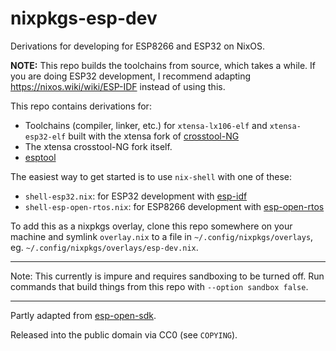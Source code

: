 # nixpkgs-esp-dev
Derivations for developing for ESP8266 and ESP32 on NixOS.

**NOTE:** This repo builds the toolchains from source, which takes a while. If you are doing ESP32 development, I recommend adapting https://nixos.wiki/wiki/ESP-IDF instead of using this.

This repo contains derivations for:
- Toolchains (compiler, linker, etc.) for `xtensa-lx106-elf` and `xtensa-esp32-elf` built with the xtensa fork of [crosstool-NG](https://github.com/jcmvbkbc/crosstool-NG)
- The xtensa crosstool-NG fork itself.
- [esptool](https://github.com/espressif/esptool)

The easiest way to get started is to use `nix-shell` with one of these:
- `shell-esp32.nix`: for ESP32 development with [esp-idf](https://github.com/espressif/esp-idf)
- `shell-esp-open-rtos.nix`: for ESP8266 development with [esp-open-rtos](https://github.com/SuperHouse/esp-open-rtos)

To add this as a nixpkgs overlay, clone this repo somewhere on your machine and symlink `overlay.nix` to a file in `~/.config/nixpkgs/overlays`, eg. `~/.config/nixpkgs/overlays/esp-dev.nix`.

---

Note: This currently is impure and requires sandboxing to be turned off. Run commands that build things from this repo with `--option sandbox false`.

---

Partly adapted from [esp-open-sdk](https://github.com/pfalcon/esp-open-sdk).

Released into the public domain via CC0 (see `COPYING`).
